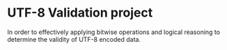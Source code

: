 # UTF-8 Validation project
In order to effectively applying bitwise operations and logical reasoning to determine the validity of UTF-8 encoded data.
